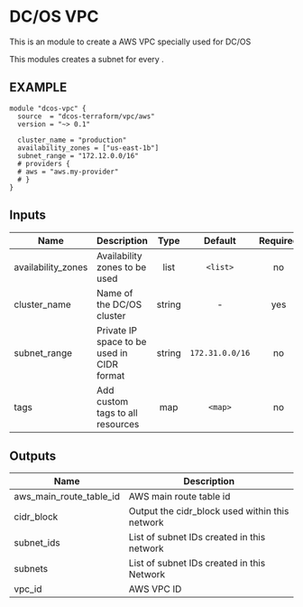 DC/OS VPC
===========
This is an module to create a AWS VPC specially used for DC/OS

This modules creates a subnet for every .

EXAMPLE
-------
```hcl
module "dcos-vpc" {
  source  = "dcos-terraform/vpc/aws"
  version = "~> 0.1"

  cluster_name = "production"
  availability_zones = ["us-east-1b"]
  subnet_range = "172.12.0.0/16"
  # providers {
  # aws = "aws.my-provider"
  # }
}
```


## Inputs

| Name | Description | Type | Default | Required |
|------|-------------|:----:|:-----:|:-----:|
| availability_zones | Availability zones to be used | list | `<list>` | no |
| cluster_name | Name of the DC/OS cluster | string | - | yes |
| subnet_range | Private IP space to be used in CIDR format | string | `172.31.0.0/16` | no |
| tags | Add custom tags to all resources | map | `<map>` | no |

## Outputs

| Name | Description |
|------|-------------|
| aws_main_route_table_id | AWS main route table id |
| cidr_block | Output the cidr_block used within this network |
| subnet_ids | List of subnet IDs created in this network |
| subnets | List of subnet IDs created in this Network |
| vpc_id | AWS VPC ID |

